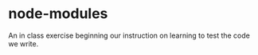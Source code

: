 # node-modules

An in class exercise beginning our instruction on learning to test the code we write.
